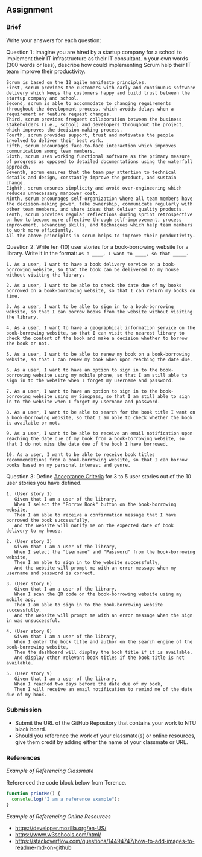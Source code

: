 ## Assignment

### Brief

Write your answers for each question:

Question 1:
Imagine you are hired by a startup company for a school to implement their IT infrastructure as their IT consultant. n your own words (300 words or less), describe how could implementing Scrum help their IT team improve their productivity.

```
Scrum is based on the 12 agile manifesto principles.
First, scrum provides the customers with early and continuous software delivery which keeps the customers happy and build trust between the startup company and school.
Second, scrum is able to accommodate to changing requirements throughout the development process, which avoids delays when a requirement or feature request changes.
Third, scrum provides frequent collaboration between the business stakeholders (i.e., school) and developers throughout the project, which improves the decision-making process.
Fourth, scrum provides support, trust and motivates the people involved to deliver their best work.
Fifth, scrum encourages face-to-face interaction which improves communication among team members.
Sixth, scrum uses working functional software as the primary measure of progress as opposed to detailed documentations using the waterfall approach.
Seventh, scrum ensures that the team pay attention to technical details and design, constantly improve the product, and sustain change.
Eighth, scrum ensures simplicity and avoid over-engineering which reduces unnecessary manpower cost.
Ninth, scrum encourages self-organization where all team members have the decision-making power, take ownership, communicate regularly with other team members, and share ideas that deliver quality products.
Tenth, scrum provides regular reflections during sprint retrospective on how to become more effective through self-improvement, process improvement, advancing skills, and techniques which help team members to work more efficiently.
All the above principles in scrum helps to improve their productivity.

```

Question 2:
Write ten (10) user stories for a book-borrowing website for a library. Write it in the format: `As a ____, I want to ____, so that _____`.

```
1. As a user, I want to have a book delivery service on a book-borrowing website, so that the book can be delivered to my house without visiting the library.

2. As a user, I want to be able to check the date due of my books borrowed on a book-borrowing website, so that I can return my books on time.

3. As a user, I want to be able to sign in to a book-borrowing website, so that I can borrow books from the website without visiting the library.

4. As a user, I want to have a geographical information service on the book-borrowing website, so that I can visit the nearest library to check the content of the book and make a decision whether to borrow the book or not.

5. As a user, I want to be able to renew my book on a book-borrowing website, so that I can renew my book when upon reaching the date due.

6. As a user, I want to have an option to sign in to the book-borrowing website using my mobile phone, so that I am still able to sign in to the website when I forget my username and password.

7. As a user, I want to have an option to sign in to the book-borrowing website using my Singpass, so that I am still able to sign in to the website when I forget my username and password.

8. As a user, I want to be able to search for the book title I want on a book-borrowing website, so that I am able to check whether the book is available or not.

9. As a user, I want to be able to receive an email notification upon reaching the date due of my book from a book-borrowing website, so that I do not miss the date due of the book I have borrowed.

10. As a user, I want to be able to receive book titles recommendations from a book-borrowing website, so that I can borrow books based on my personal interest and genre.

```

Question 3:
Define [Acceptance Criteria](https://resources.scrumalliance.org/Article/need-know-acceptance-criteria) for 3 to 5 user stories out of the 10 user stories you have defined.

```
1. (User story 1)
   Given that I am a user of the library,
   When I select the "Borrow Book" button on the book-borrowing website,
   Then I am able to receive a confirmation message that I have borrowed the book successfully, 
   And the website will notify me on the expected date of book delivery to my house. 

2. (User story 3)
   Given that I am a user of the library,
   When I select the "Username" and "Password" from the book-borrowing website,
   Then I am able to sign in to the website successfully,
   And the website will prompt me with an error message when my username and password is correct.

3. (User story 6)
   Given that I am a user of the library,
   When I scan the QR code on the book-borrowing website using my mobile app,
   Then I am able to sign in to the book-borrowing website successfully,
   And the website will prompt me with an error message when the sign in was unsuccessful.

4. (User story 8)
   Given that I am a user of the library,
   When I enter the book title and author on the search engine of the book-borrowing website,
   Then the dashboard will display the book title if it is available.
   And display other relevant book titles if the book title is not available.

5. (User story 9)
   Given that I am a user of the library,
   When I reached two days before the date due of my book,
   Then I will receive an email notification to remind me of the date due of my book.
```

### Submission

- Submit the URL of the GitHub Repository that contains your work to NTU black board.
- Should you reference the work of your classmate(s) or online resources, give them credit by adding either the name of your classmate or URL.

### References

_Example of Referencing Classmate_

Referenced the code block below from Terence.

```js
function printMe() {
  console.log("I am a reference example");
}
```

_Example of Referencing Online Resources_

- https://developer.mozilla.org/en-US/
- https://www.w3schools.com/html/
- https://stackoverflow.com/questions/14494747/how-to-add-images-to-readme-md-on-github
